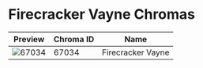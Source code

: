 # Firecracker Vayne Chromas



| Preview | Chroma ID | Name |
|---------|-----------|------|
| ![67034](https://raw.communitydragon.org/latest/plugins/rcp-be-lol-game-data/global/default/v1/champion-chroma-images/67/67034.png) | 67034 | Firecracker Vayne |